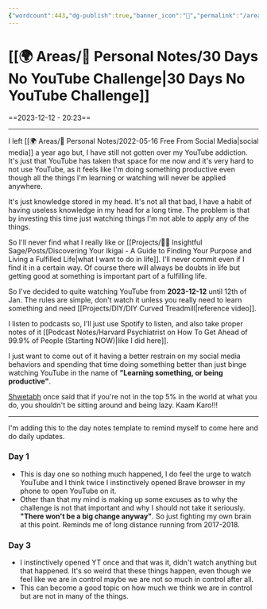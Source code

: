 ```yaml
---
{"wordcount":443,"dg-publish":true,"banner_icon":"💪","permalink":"/areas/personal-notes/30-days-no-you-tube-challenge/","dgPassFrontmatter":true,"noteIcon":"1","created":"2023-12-12T20:23:48.109+05:30","updated":"2023-12-13T20:45:47.001+05:30"}
---
```


# [[🌍 Areas/📧 Personal Notes/30 Days No YouTube Challenge\|30 Days No YouTube Challenge]]
==2023-12-12 - 20:23==

---
I left [[🌍 Areas/📧 Personal Notes/2022-05-16 Free From Social Media\|social media]] a year ago but, I have still not gotten over my YouTube addiction. It's just that YouTube has taken that space for me now and it's very hard to not use YouTube, as it feels like I'm doing something productive even though all the things I'm learning or watching will never be applied anywhere.

It's just knowledge stored in my head. It's not all that bad, I have a habit of having useless knowledge in my head for a long time. The problem is that by investing this time just watching things I'm not able to apply any of the things.

So I'll never find what I really like or [[Projects/🧓🏻 Insightful Sage/Posts/Discovering Your Ikigai - A Guide to Finding Your Purpose and Living a Fulfilled Life\|what I want to do in life]]. I'll never commit even if I find it in a certain way. Of course there will always be doubts in life but getting good at something is important part of a fulfilling life.

So I've decided to quite watching YouTube from **2023-12-12** until 12th of Jan. The rules are simple, don't watch it unless you really need to learn something and need [[Projects/DIY/DIY Curved Treadmill\|reference video]].

I listen to podcasts so, I'll just use Spotify to listen, and also take proper notes of it [[Podcast Notes/Harvard Psychiatrist on How To Get Ahead of 99.9% of People (Starting NOW)\|like I did here]].

I just want to come out of it having a better restrain on my social media behaviors and spending that time doing something better than just binge watching YouTube in the name of **"Learning something, or being productive"**.

[Shwetabh](https://www.youtube.com/@ShwetabhGangwar1) once said that if you're not in the top 5% in the world at what you do, you shouldn't be sitting around and being lazy. Kaam Karo!!!

---
I'm adding this to the day notes template to remind myself to come here and do daily updates.

### Day 1
- This is day one so nothing much happened, I do feel the urge to watch YouTube and I think twice I instinctively opened Brave browser in my phone to open YouTube on it.
- Other than that my mind is making up some excuses as to why the challenge is not that important and why I should not take it seriously. **"There won't be a big change anyway"**. So just fighting my own brain at this point. Reminds me of long distance running from 2017-2018.

### Day 3
- I instinctively opened YT once and that was it, didn't watch anything but that happened. It's so weird that these things happen, even though we feel like we are in control maybe we are not so much in control after all.
- This can become a good topic on how much we think we are in control but are not in many of the things.